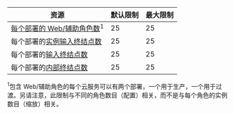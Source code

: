 资源|默认限制|最大限制
---|---|---
[每个部署的 Web/辅助角色数](/documentation/articles/cloud-services-what-is)<sup>1</sup>|25|25
每个部署的[实例输入终结点数](http://msdn.microsoft.com/zh-cn/library/gg557552.aspx#InstanceInputEndpoint)|25|25
每个部署的[输入终结点数](http://msdn.microsoft.com/zh-cn/library/gg557552.aspx#InputEndpoint)|25|25
每个部署的[内部终结点数](http://msdn.microsoft.com/zh-cn/library/gg557552.aspx#InternalEndpoint)|25|25

<sup>1</sup>包含 Web/辅助角色的每个云服务可以有两个部署，一个用于生产，一个用于过渡。另请注意，此限制与不同的角色数目（配置）相关，而不是与每个角色的实例数目（缩放）相关。

<!---HONumber=Mooncake_1207_2015-->